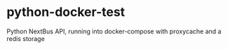 # python-docker-test
Python NextBus API, running into docker-compose with proxycache and a redis storage
